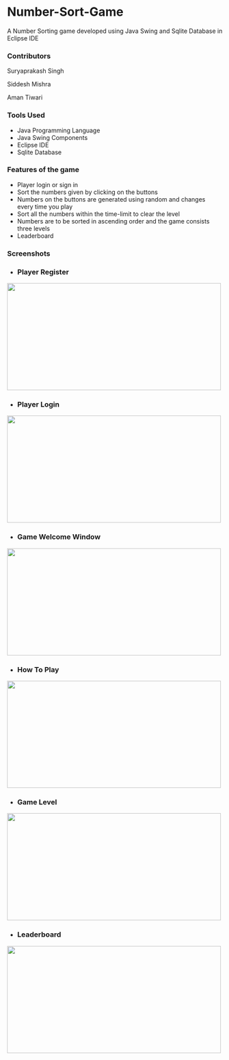 # Number-Sort-Game
A Number Sorting game developed using Java Swing and Sqlite Database in Eclipse IDE


### Contributors
Suryaprakash Singh

Siddesh Mishra

Aman Tiwari

### Tools Used
* Java Programming Language
* Java Swing Components
* Eclipse IDE
* Sqlite Database



### Features of the game
* Player login or sign in
* Sort the numbers given by clicking on the buttons
* Numbers on the buttons are generated using random and changes every time you play
* Sort all the numbers within the time-limit to clear the level
* Numbers are to be sorted in ascending order and the game consists three levels
* Leaderboard


### Screenshots

* ### Player Register

<img src="https://user-images.githubusercontent.com/87600051/148646035-8dac00d5-d293-4c14-b272-1c28ec013164.png" width="500" height="250">




* ### Player Login

<img src="https://user-images.githubusercontent.com/87600051/148646200-f4be5e40-2bc0-49cc-8e23-eeeaf1a80193.png" width="500" height="250">




* ### Game Welcome Window

<img src="https://user-images.githubusercontent.com/87600051/148646264-83210065-3448-4f1e-a566-6bec7a1a2adb.png" width="500" height="250">





* ### How To Play

<img src="https://user-images.githubusercontent.com/87600051/148646302-20531af0-4264-4dbc-a519-a1349d967fd4.png" width="500" height="250">





* ### Game Level

<img src="https://user-images.githubusercontent.com/87600051/148646335-ff83ae2d-0fee-498b-b457-fe494ca9a194.png" width="500" height="250">



* ### Leaderboard

<img src="https://user-images.githubusercontent.com/87600051/148646381-466963ed-7fcb-4bc6-be3d-d05c9d3d6606.png" width="500" height="250">






